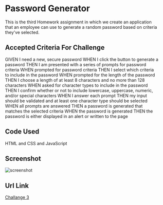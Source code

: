 # Password Generator

This is the third Homework assignment in which we create an application that an employee can use to generate a random password based on criteria they've selected.

## Accepted Criteria For Challenge

GIVEN I need a new, secure password
WHEN I click the button to generate a password
THEN I am presented with a series of prompts for password criteria
WHEN prompted for password criteria
THEN I select which criteria to include in the password
WHEN prompted for the length of the password
THEN I choose a length of at least 8 characters and no more than 128 characters
WHEN asked for character types to include in the password
THEN I confirm whether or not to include lowercase, uppercase, numeric, and/or special characters
WHEN I answer each prompt
THEN my input should be validated and at least one character type should be selected
WHEN all prompts are answered
THEN a password is generated that matches the selected criteria
WHEN the password is generated
THEN the password is either displayed in an alert or written to the page

## Code Used

HTML and CSS and JavaScript

## Screenshot

![screenshot](https://user-images.githubusercontent.com/108164966/190917997-e579e338-3a6b-4c5f-9fb7-75a96d39e264.png)
## Url Link

[Challange 3](https://megsra17.github.io/challenge3/)
